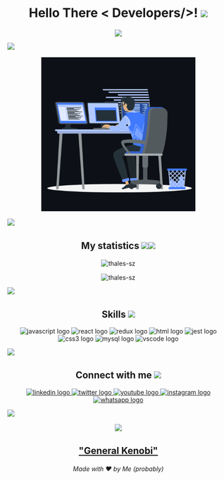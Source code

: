 <h1 align='Center'> Hello There < Developers/>! <img
  src="https://raw.githubusercontent.com/MartinHeinz/MartinHeinz/master/wave.gif" width=30px> </h1>
  

<div>
  <p align="center" ><img align="center" src="https://readme-typing-svg.herokuapp.com?lines=I'm+Thales...;Junior+Frontend+Developer;Fullstack+Developer+Student+at+Trybe;Always+learning+new+things;Learning+Backend;Currently+in+Brazil;&center=true&width=500&height=50"></p>
  <a href="https://www.youtube.com/watch?v=dQw4w9WgXcQ"><img
src="https://user-images.githubusercontent.com/73097560/115834477-dbab4500-a447-11eb-908a-139a6edaec5c.gif"></a>
  <p align="center"><img src="https://raw.githubusercontent.com/SubhadeepZilong/SubhadeepZilong/main/icons/animation_500_kxa883sd.gif" alt="SubhadeepZilong" width="350px"/></p>
</div>

<a href="https://www.youtube.com/watch?v=dQw4w9WgXcQ"><img
src="https://user-images.githubusercontent.com/73097560/115834477-dbab4500-a447-11eb-908a-139a6edaec5c.gif"></a>

<h2 align='Center'> My statistics <img src="https://emoji.slack-edge.com/T0172CCPGUW/party-blob/d7253707fa13e9ee.gif"
width="30" /><img src="https://emoji.slack-edge.com/T0172CCPGUW/party-blob/d7253707fa13e9ee.gif" width="30" /> </h2>

<p align="center"><img align="center"
src="https://github-readme-stats.vercel.app/api/top-langs?username=thales-sz&show_icons=true&locale=en&layout=compact"
alt="thales-sz" /></p>

<p align="center"><img align="center"
src="https://github-readme-stats.vercel.app/api?username=thales-sz&show_icons=true&locale=en" alt="thales-sz" /></p>

<a href="https://www.youtube.com/watch?v=dQw4w9WgXcQ"><img
src="https://user-images.githubusercontent.com/73097560/115834477-dbab4500-a447-11eb-908a-139a6edaec5c.gif"></a>

<h2 align='Center'> Skills <img src="https://media2.giphy.com/media/QssGEmpkyEOhBCb7e1/giphy.gif?" width="40"></h2>
<div align="center">
  <img src="https://cdn.jsdelivr.net/gh/devicons/devicon/icons/javascript/javascript-original.svg" height="50" width="55" alt="javascript logo"  />
  <img src="https://cdn.jsdelivr.net/gh/devicons/devicon/icons/react/react-original.svg" height="50" width="55" alt="react logo"  />
  <img src="https://cdn.jsdelivr.net/gh/devicons/devicon/icons/redux/redux-original.svg" height="50" width="55" alt="redux logo"  /> 
  <img src="https://cdn.jsdelivr.net/gh/devicons/devicon/icons/html5/html5-original.svg" height="50" width="55" alt="html logo" />
  <img src="https://cdn.jsdelivr.net/gh/devicons/devicon/icons/jest/jest-plain.svg" height="50" width="55" alt="jest logo"  />
  <img src="https://cdn.jsdelivr.net/gh/devicons/devicon/icons/css3/css3-original.svg" height="50" width="55" alt="css3 logo"  />
  <img src="https://cdn.jsdelivr.net/gh/devicons/devicon/icons/mysql/mysql-original.svg" height="50" width="55" alt="mysql logo"  />
  <img src="https://cdn.jsdelivr.net/gh/devicons/devicon/icons/vscode/vscode-original.svg" height="50" width="55" alt="vscode logo"  />
</div>

<a href="https://www.youtube.com/watch?v=dQw4w9WgXcQ"><img
src="https://user-images.githubusercontent.com/73097560/115834477-dbab4500-a447-11eb-908a-139a6edaec5c.gif"></a>

<h2 align="center">Connect with me
<img src="https://media.giphy.com/media/iY8CRBdQXODJSCERIr/giphy.gif" width="40px">
</h2>
<div align="center">
  <a href="https://www.linkedin.com/in/thales-sz/">
  <img src="https://raw.githubusercontent.com/maurodesouza/profile-readme-generator/master/src/assets/icons/social/linkedin/default.svg" width="55" height="50" alt="linkedin logo" />
  </a>
  <a href="https://twitter.com/thsmoke">
  <img src="https://raw.githubusercontent.com/maurodesouza/profile-readme-generator/master/src/assets/icons/social/twitter/default.svg" width="55" height="50" alt="twitter logo"  />
  </a>
  <a href="https://www.youtube.com/channel/UCwlP8iBml6UpyrRQYukXw7A">
  <img src="https://raw.githubusercontent.com/maurodesouza/profile-readme-generator/master/src/assets/icons/social/youtube/default.svg" width="55" height="50" alt="youtube logo"  />
  </a>
  <a href="https://www.instagram.com/thales.sc/">
  <img src="https://raw.githubusercontent.com/maurodesouza/profile-readme-generator/master/src/assets/icons/social/instagram/default.svg" width="55" height="50" alt="instagram logo"  />
  </a>
  <a href="https://wa.me/+5524999035459?text=Hi%20Thales" target="_blank">
  <img src="https://raw.githubusercontent.com/maurodesouza/profile-readme-generator/master/src/assets/icons/social/whatsapp/default.svg" width="55" height="50" alt="whatsapp logo" />
  </a>
  </div>

<a href="https://www.youtube.com/watch?v=dQw4w9WgXcQ"><img
src="https://user-images.githubusercontent.com/73097560/115834477-dbab4500-a447-11eb-908a-139a6edaec5c.gif"></a>

<div align="center">
  <img src="https://profile-counter.glitch.me/ta/count.svg?"  />
</div>

<h2 align="center"><a href="https://youtu.be/frszEJb0aOo?t=4">"General Kenobi"</a></h2>
<h6 align="center">Made with ❤️ by Me (probably)</h6>

